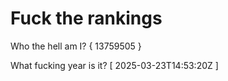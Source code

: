 # Fuck the rankings

Who the hell am I?
{ 13759505 }

What fucking year is it?
[ 2025-03-23T14:53:20Z ]
